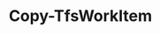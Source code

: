 ﻿---
title: Copy-TfsWorkItem
breadcrumbs: [ "WorkItem" ]
parent: "WorkItem"
description: "Creates a copy of a work item, optionally changing its type."
remarks: "Use this cmdlet to create a copy of a work item (using its latest saved state/revision data) that is of the specified work item type. By default, the copy retains the same type of the original work item, unless the Type argument is specified"
parameterSets: 
  "_All_": [ Collection, DestinationProject, IncludeAttachments, IncludeLinks, Passthru, SkipSave, Type, WorkItem ] 
  "__AllParameterSets":  
    Collection: 
      type: "object"  
    DestinationProject: 
      type: "object"  
    IncludeAttachments: 
      type: "SwitchParameter"  
    IncludeLinks: 
      type: "SwitchParameter"  
    Passthru: 
      type: "string"  
    SkipSave: 
      type: "SwitchParameter"  
    Type: 
      type: "object"  
    WorkItem: 
      type: "object" 
parameters: 
  - name: "WorkItem" 
    description: "Specifies a work item. Valid values are the work item ID or an instance of Microsoft.TeamFoundation.WorkItemTracking.WebApi.Models.WorkItem." 
    globbing: false 
    pipelineInput: "true (ByValue)" 
    type: "object" 
    aliases: [ id ] 
  - name: "id" 
    description: "Specifies a work item. Valid values are the work item ID or an instance of Microsoft.TeamFoundation.WorkItemTracking.WebApi.Models.WorkItem.This is an alias of the WorkItem parameter." 
    globbing: false 
    pipelineInput: "true (ByValue)" 
    type: "object" 
    aliases: [ id ] 
  - name: "Type" 
    description:  
    globbing: false 
    type: "object" 
  - name: "IncludeAttachments" 
    description:  
    globbing: false 
    type: "SwitchParameter" 
    defaultValue: "False" 
  - name: "IncludeLinks" 
    description:  
    globbing: false 
    type: "SwitchParameter" 
    defaultValue: "False" 
  - name: "SkipSave" 
    description:  
    globbing: false 
    type: "SwitchParameter" 
    defaultValue: "False" 
  - name: "DestinationProject" 
    description: "Specifies the team project where the work item will be copied into. When omitted, the copy will be created in the same team project of the source work item. The value provided to this argument takes precedence over both the source team project and the team project of an instance of WorkItemType provided to the Type argument." 
    globbing: false 
    type: "object" 
  - name: "Collection" 
    description: "Specifies the URL to the Team Project Collection or Azure DevOps Organization to connect to, a TfsTeamProjectCollection object (Windows PowerShell only), or a VssConnection object. You can also connect to an Azure DevOps Services organizations by simply providing its name instead of the full URL. For more details, see the Get-TfsTeamProjectCollection cmdlet. When omitted, it defaults to the connection set by Connect-TfsTeamProjectCollection (if any)." 
    globbing: false 
    type: "object" 
  - name: "Passthru" 
    description: "Returns the results of the command. It takes one of the following values: Original (returns the original work item), Copy (returns the newly created work item copy) or None." 
    globbing: false 
    type: "string" 
    defaultValue: "Copy"
inputs: 
  - type: "System.Object" 
    description: "Specifies a work item. Valid values are the work item ID or an instance of Microsoft.TeamFoundation.WorkItemTracking.WebApi.Models.WorkItem."
outputs: 
  - type: "Microsoft.TeamFoundation.WorkItemTracking.WebApi.Models.WorkItem" 
    description: 
notes: 
relatedLinks: 
  - text: "Online Version:" 
    uri: "https://tfscmdlets.dev/Cmdlets/WorkItem/Copy-TfsWorkItem"
aliases: 
examples: 
---
